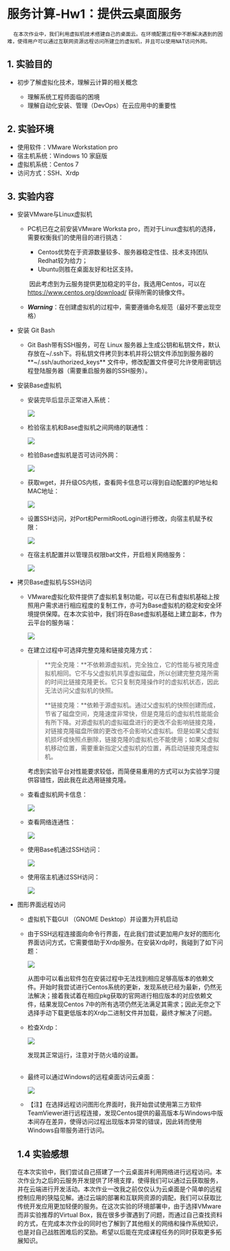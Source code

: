 # 服务计算-Hw1：提供云桌面服务

      在本次作业中，我们利用虚拟机技术搭建自己的桌面云。在环境配置过程中不断解决遇到的困难，使得用户可以通过互联网资源远程访问所建立的虚拟机，并且可以使用NAT访问外网。



## 1. 实验目的

* 初步了解虚拟化技术，理解云计算的相关概念<br>

  * 理解系统工程师面临的困境<br>
  * 理解自动化安装、管理（DevOps）在云应用中的重要性<br>

## 2. 实验环境

* 使用软件：VMware Workstation pro<br>
* 宿主机系统：Windows 10 家庭版<br>
* 虚拟机系统：Centos 7<br>
* 访问方式：SSH、Xrdp<br>

## 3. 实验内容

* 安装VMware与Linux虚拟机<br>

  * PC机已在之前安装VMware Worksta pro，而对于Linux虚拟机的选择，需要权衡我们的使用目的进行挑选：<br>

    * Centos优势在于资源数量较多、服务器稳定性佳、技术支持团队Redhat较为给力；<br>
    * Ubuntu则胜在桌面友好和社区支持。<br>

    ​    因此考虑到为云服务提供更加稳定的平台，我选用Centos，可以在 https://www.centos.org/download/ 获得所需的镜像文件。<br>

  * ***Warning***：在创建虚拟机的过程中，需要遵循命名规范（最好不要出现空格）<br>

* 安装 Git Bash<br>

  * Git Bash带有SSH服务，可在 Linux 服务器上生成公钥和私钥文件，默认存放在~/.ssh下。将私钥文件拷贝到本机并将公钥文件添加到服务器的 **~/.ssh/authorized_keys** 文件中，修改配置文件便可允许使用密钥远程登陆服务器（需要重启服务器的SSH服务）。<br>

* 安装Base虚拟机<br>

  * 安装完毕后显示正常进入系统：<br>

    ![](https://github.com/rye0410/hello-world/blob/master/HWServiceComputing/HWPic/1/1-login.png)<br>

  * 检验宿主机和Base虚拟机之间网络的联通性：<br>

    ![](https://github.com/rye0410/hello-world/blob/master/HWServiceComputing/HWPic/1/2-ping.png)<br>

  * 检验Base虚拟机是否可访问外网：<br>

    ![](https://github.com/rye0410/hello-world/blob/master/HWServiceComputing/HWPic/1/5-netok.png)<br>

  * 获取wget，并升级OS内核，查看网卡信息可以得到自动配置的IP地址和MAC地址：<br>

    ![](https://github.com/rye0410/hello-world/blob/master/HWServiceComputing/HWPic/1/6-wangka.png)<br>

  * 设置SSH访问，对Port和PermitRootLogin进行修改，向宿主机赋予权限：<br>

    ![](https://github.com/rye0410/hello-world/blob/master/HWServiceComputing/HWPic/1/3-scriptchange.png)

  * 在宿主机配置并以管理员权限bat文件，开启相关网络服务：<br>

    ![](https://github.com/rye0410/hello-world/blob/master/HWServiceComputing/HWPic/1/4-servicebat.png)<br>

* 拷贝Base虚拟机与SSH访问<br>

  * VMware虚拟化软件提供了虚拟机复制功能，可以在已有虚拟机基础上按照用户需求进行相应程度的复制工作，亦可为Base虚拟机的稳定和安全环境提供保障。在本次实验中，我们将在Base虚拟机基础上建立副本，作为云平台的服务端：<br>

    ![](https://github.com/rye0410/hello-world/blob/master/HWServiceComputing/HWPic/1/7-copy.png)<br>

  * 在建立过程中可选择完整克隆和链接克隆方式：<br>

    > **完全克隆：**不依赖源虚拟机，完全独立，它的性能与被克隆虚拟机相同。它不与父虚拟机共享虚拟磁盘，所以创建完整克隆所需的时间比链接克隆更长。它只复制克隆操作时的虚拟机状态，因此无法访问父虚拟机的快照。<br>
    >
    > **链接克隆：**依赖于源虚拟机。通过父虚拟机的快照创建而成，节省了磁盘空间，克隆速度非常快，但是克隆后的虚拟机性能能会有所下降。对源虚拟机的虚拟磁盘进行的更改不会影响链接克隆，对链接克隆磁盘所做的更改也不会影响父虚拟机。但是如果父虚拟机损坏或快照点删除，链接克隆的虚拟机也不能使用；如果父虚拟机移动位置，需要重新指定父虚拟机的位置，再启动链接克隆虚拟机。<br>

    ​    考虑到实验平台对性能要求较低，而简便易重用的方式可以为实验学习提供容错性，因此我在此选用链接克隆。<br>

  * 查看虚拟机网卡信息：<br>

    ![](https://github.com/rye0410/hello-world/blob/master/HWServiceComputing/HWPic/1/8-info.png)<br>

  * 查看网络连通性：<br>

    ![](https://github.com/rye0410/hello-world/blob/master/HWServiceComputing/HWPic/1/9-newping.png)<br>

  * 使用Base机通过SSH访问：<br>

    ![](https://github.com/rye0410/hello-world/blob/master/HWServiceComputing/HWPic/1/10-base2clonessh.png)<br>

  * 使用宿主机通过SSH访问：<br>

    ![](https://github.com/rye0410/hello-world/blob/master/HWServiceComputing/HWPic/1/11-host2clonessh.png)<br>

* 图形界面远程访问<br>

  * 虚拟机下载GUI （GNOME Desktop）并设置为开机启动<br>

  * 由于SSH远程连接面向命令行界面，在此我们尝试更加用户友好的图形化界面访问方式，它需要借助于Xrdp服务。在安装Xrdp时，我碰到了如下问题：<br>

    ![](https://github.com/rye0410/hello-world/blob/master/HWServiceComputing/HWPic/1/12-problem.png)<br>

    ​    从图中可以看出软件包在安装过程中无法找到相应足够高版本的依赖文件。开始时我尝试进行Centos系统的更新，发现系统已经为最新，仍然无法解决；接着我试着在相应pkg获取的官网进行相应版本的对应依赖文件，结果发现Centos 7中的所有选项仍然无法满足其需求；因此无奈之下选择手动下载更低版本的Xrdp二进制文件并加载，最终才解决了问题。<br>

  * 检查Xrdp：<br>

    ![](https://github.com/rye0410/hello-world/blob/master/HWServiceComputing/HWPic/1/15-xrdpok.png)<br>

    发现其正常运行，注意对于防火墙的设置。<br><br>

  * 最终可以通过Windows的远程桌面访问云桌面：<br>

    ![](https://github.com/rye0410/hello-world/blob/master/HWServiceComputing/HWPic/1/17-suceess.png)<br>

  * 【注】在选择远程访问图形化界面时，我开始尝试使用第三方软件TeamViewer进行远程连接，发现Centos提供的最高版本与Windows中版本间存在差异，使得访问过程出现版本异常的错误，因此转而使用Windows自带服务进行访问。

  ## 1.4 实验感想

  ​        在本次实验中，我们尝试自己搭建了一个云桌面并利用网络进行远程访问。本次作业为之后的云服务开发提供了环境支撑，使得我们可以通过云获取服务，并在云端进行开发活动。本次作业一改我之前仅仅认为云桌面是个简单的远程控制应用的狭隘见解。通过云端的部署和互联网资源的调配，我们可以获取比传统开发应用更加轻便的服务。在这次实验的环境部署中，由于选择VMware而非实验推荐的Virtual Box，我在很多步骤遇到了问题，而通过自己查找资料的方式，在完成本次作业的同时也了解到了其他相关的网络和操作系统知识，也是对自己战胜困难后的奖励。希望以后能在完成课程任务的同时获取更多拓展知识。

  

  

  

  
